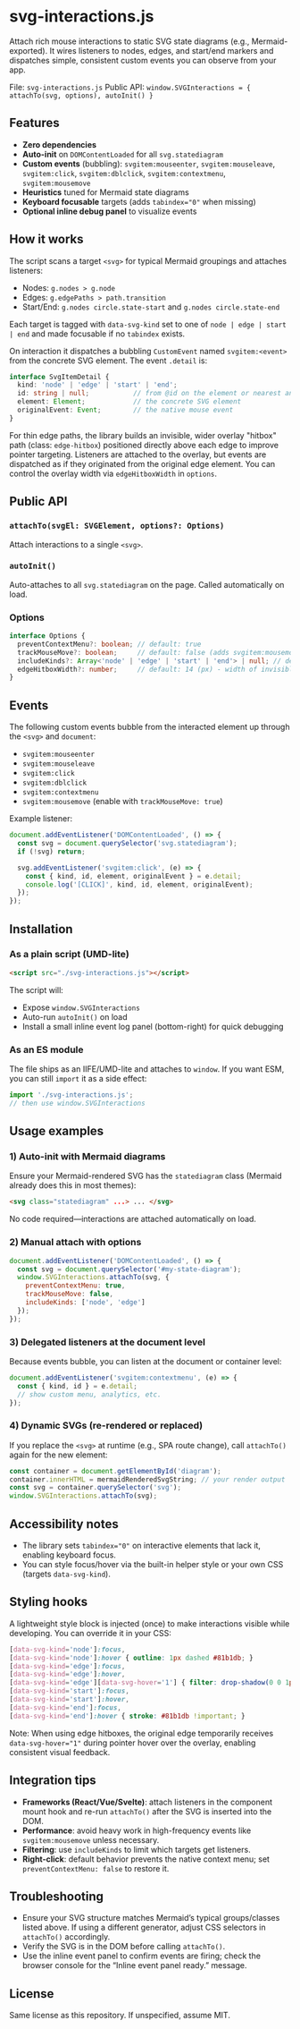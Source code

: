 # svg-interactions.js

Attach rich mouse interactions to static SVG state diagrams (e.g., Mermaid-exported). It wires listeners to nodes, edges, and start/end markers and dispatches simple, consistent custom events you can observe from your app.

File: `svg-interactions.js`
Public API: `window.SVGInteractions = { attachTo(svg, options), autoInit() }`

## Features
- __Zero dependencies__
- __Auto-init__ on `DOMContentLoaded` for all `svg.statediagram`
- __Custom events__ (bubbling): `svgitem:mouseenter`, `svgitem:mouseleave`, `svgitem:click`, `svgitem:dblclick`, `svgitem:contextmenu`, `svgitem:mousemove`
- __Heuristics__ tuned for Mermaid state diagrams
- __Keyboard focusable__ targets (adds `tabindex="0"` when missing)
- __Optional inline debug panel__ to visualize events

## How it works
The script scans a target `<svg>` for typical Mermaid groupings and attaches listeners:
- Nodes: `g.nodes > g.node`
- Edges: `g.edgePaths > path.transition`
- Start/End: `g.nodes circle.state-start` and `g.nodes circle.state-end`

Each target is tagged with `data-svg-kind` set to one of `node | edge | start | end` and made focusable if no `tabindex` exists.

On interaction it dispatches a bubbling `CustomEvent` named `svgitem:<event>` from the concrete SVG element. The event `.detail` is:
```ts
interface SvgItemDetail {
  kind: 'node' | 'edge' | 'start' | 'end';
  id: string | null;           // from @id on the element or nearest ancestor with id
  element: Element;            // the concrete SVG element
  originalEvent: Event;        // the native mouse event
}
```
 
For thin edge paths, the library builds an invisible, wider overlay "hitbox" path (class: `edge-hitbox`) positioned directly above each edge to improve pointer targeting. Listeners are attached to the overlay, but events are dispatched as if they originated from the original edge element. You can control the overlay width via `edgeHitboxWidth` in `options`.

## Public API
### `attachTo(svgEl: SVGElement, options?: Options)`
Attach interactions to a single `<svg>`.

### `autoInit()`
Auto-attaches to all `svg.statediagram` on the page. Called automatically on load.

### Options
```ts
interface Options {
  preventContextMenu?: boolean; // default: true
  trackMouseMove?: boolean;     // default: false (adds svgitem:mousemove when true)
  includeKinds?: Array<'node' | 'edge' | 'start' | 'end'> | null; // default: null = all
  edgeHitboxWidth?: number;     // default: 14 (px) - width of invisible edge overlay for easier hit-testing
}
```

## Events
The following custom events bubble from the interacted element up through the `<svg>` and `document`:
- `svgitem:mouseenter`
- `svgitem:mouseleave`
- `svgitem:click`
- `svgitem:dblclick`
- `svgitem:contextmenu`
- `svgitem:mousemove` (enable with `trackMouseMove: true`)

Example listener:
```js
document.addEventListener('DOMContentLoaded', () => {
  const svg = document.querySelector('svg.statediagram');
  if (!svg) return;

  svg.addEventListener('svgitem:click', (e) => {
    const { kind, id, element, originalEvent } = e.detail;
    console.log('[CLICK]', kind, id, element, originalEvent);
  });
});
```

## Installation
### As a plain script (UMD-lite)
```html
<script src="./svg-interactions.js"></script>
```
The script will:
- Expose `window.SVGInteractions`
- Auto-run `autoInit()` on load
- Install a small inline event log panel (bottom-right) for quick debugging

### As an ES module
The file ships as an IIFE/UMD-lite and attaches to `window`. If you want ESM, you can still `import` it as a side effect:
```js
import './svg-interactions.js';
// then use window.SVGInteractions
```

## Usage examples
### 1) Auto-init with Mermaid diagrams
Ensure your Mermaid-rendered SVG has the `statediagram` class (Mermaid already does this in most themes):
```html
<svg class="statediagram" ...> ... </svg>
```
No code required—interactions are attached automatically on load.

### 2) Manual attach with options
```js
document.addEventListener('DOMContentLoaded', () => {
  const svg = document.querySelector('#my-state-diagram');
  window.SVGInteractions.attachTo(svg, {
    preventContextMenu: true,
    trackMouseMove: false,
    includeKinds: ['node', 'edge']
  });
});
```

### 3) Delegated listeners at the document level
Because events bubble, you can listen at the document or container level:
```js
document.addEventListener('svgitem:contextmenu', (e) => {
  const { kind, id } = e.detail;
  // show custom menu, analytics, etc.
});
```

### 4) Dynamic SVGs (re-rendered or replaced)
If you replace the `<svg>` at runtime (e.g., SPA route change), call `attachTo()` again for the new element:
```js
const container = document.getElementById('diagram');
container.innerHTML = mermaidRenderedSvgString; // your render output
const svg = container.querySelector('svg');
window.SVGInteractions.attachTo(svg);
```

## Accessibility notes
- The library sets `tabindex="0"` on interactive elements that lack it, enabling keyboard focus.
- You can style focus/hover via the built-in helper style or your own CSS (targets `data-svg-kind`).

## Styling hooks
A lightweight style block is injected (once) to make interactions visible while developing. You can override it in your CSS:
```css
[data-svg-kind='node']:focus,
[data-svg-kind='node']:hover { outline: 1px dashed #81b1db; }
[data-svg-kind='edge']:focus,
[data-svg-kind='edge']:hover,
[data-svg-kind='edge'][data-svg-hover='1'] { filter: drop-shadow(0 0 1px #81b1db); }
[data-svg-kind='start']:focus,
[data-svg-kind='start']:hover,
[data-svg-kind='end']:focus,
[data-svg-kind='end']:hover { stroke: #81b1db !important; }
```

Note: When using edge hitboxes, the original edge temporarily receives `data-svg-hover="1"` during pointer hover over the overlay, enabling consistent visual feedback.

## Integration tips
- __Frameworks (React/Vue/Svelte)__: attach listeners in the component mount hook and re-run `attachTo()` after the SVG is inserted into the DOM.
- __Performance__: avoid heavy work in high-frequency events like `svgitem:mousemove` unless necessary.
- __Filtering__: use `includeKinds` to limit which targets get listeners.
- __Right-click__: default behavior prevents the native context menu; set `preventContextMenu: false` to restore it.

## Troubleshooting
- Ensure your SVG structure matches Mermaid’s typical groups/classes listed above. If using a different generator, adjust CSS selectors in `attachTo()` accordingly.
- Verify the SVG is in the DOM before calling `attachTo()`.
- Use the inline event panel to confirm events are firing; check the browser console for the “Inline event panel ready.” message.

## License
Same license as this repository. If unspecified, assume MIT.
